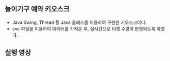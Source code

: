 ## 놀이기구 예약 키오스크
- Java Swing, Thread 등 Java 클래스를 이용하여 구현한 키오스크이다.
- cvc 파일을 이용하여 데이터를 가져온 후, 실시간으로 티켓 수량이 반영되도록 하였다.
## 실행 영상

